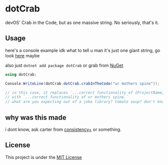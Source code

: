 # dotCrab

devOS' Crab in the Code, but as one massive string. No seriously, that's it.

## Usage
here's a console example idk what to tell u man it's just one giant string, go look [here](dotCrabExample) maybe

also just `dotnet add package dotCrab` or grab from [NuGet](https://www.nuget.org/packages/dotCrab)
```csharp
using dotCrab;

Console.WriteLine(dotCrab.dotCrab.crabInTheCode("ur mothers spine"));

// in this case, it replaces `...correct functionality of {ProjectName}.` 
// with `...correct functionality of ur mothers spine.`
// what are you expecting out of a joke library? tomato soup? don't know what to tell u buddy
```

## why was this made
i dont know, ask carter from [consistency+](https://github.com/ConsistencyPlus/ConsistencyPlus/) or something.

## License
This project is under the [MIT License](LICENSE)